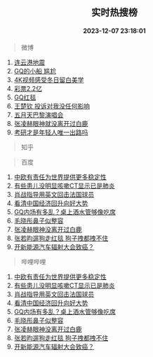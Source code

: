 <div align="center"><h2>实时热搜榜</h2><h4>2023-12-07 23:18:01</h4></div>

> 微博  

1. [连云港地震](https://s.weibo.com/weibo?q=%E8%BF%9E%E4%BA%91%E6%B8%AF%E5%9C%B0%E9%9C%87&t=31&band_rank=1&Refer=top)<br />
2. [GQ的小船 尴尬](https://s.weibo.com/weibo?q=GQ%E7%9A%84%E5%B0%8F%E8%88%B9%20%E5%B0%B4%E5%B0%AC&t=31&band_rank=2&Refer=top)<br />
3. [4K视频感受冬日留白美学](https://s.weibo.com/weibo?q=%234K%E8%A7%86%E9%A2%91%E6%84%9F%E5%8F%97%E5%86%AC%E6%97%A5%E7%95%99%E7%99%BD%E7%BE%8E%E5%AD%A6%23&t=31&band_rank=3&Refer=top)<br />
4. [彩票2.2亿](https://s.weibo.com/weibo?q=%23%E5%BD%A9%E7%A5%A82.2%E4%BA%BF%23&t=31&band_rank=4&Refer=top)<br />
5. [GQ红毯](https://s.weibo.com/weibo?q=GQ%E7%BA%A2%E6%AF%AF&t=31&band_rank=5&Refer=top)<br />
6. [王楚钦 投诉对我没任何影响](https://s.weibo.com/weibo?q=%E7%8E%8B%E6%A5%9A%E9%92%A6%20%E6%8A%95%E8%AF%89%E5%AF%B9%E6%88%91%E6%B2%A1%E4%BB%BB%E4%BD%95%E5%BD%B1%E5%93%8D&t=31&band_rank=6&Refer=top)<br />
7. [五月天巴黎演唱会](https://s.weibo.com/weibo?q=%23%E4%BA%94%E6%9C%88%E5%A4%A9%E5%B7%B4%E9%BB%8E%E6%BC%94%E5%94%B1%E4%BC%9A%23&t=31&band_rank=7&Refer=top)<br />
8. [张凌赫眼神就没离开过白鹿](https://s.weibo.com/weibo?q=%E5%BC%A0%E5%87%8C%E8%B5%AB%E7%9C%BC%E7%A5%9E%E5%B0%B1%E6%B2%A1%E7%A6%BB%E5%BC%80%E8%BF%87%E7%99%BD%E9%B9%BF&t=31&band_rank=8&Refer=top)<br />
9. [考研才是年轻人唯一出路吗](https://s.weibo.com/weibo?q=%23%E8%80%83%E7%A0%94%E6%89%8D%E6%98%AF%E5%B9%B4%E8%BD%BB%E4%BA%BA%E5%94%AF%E4%B8%80%E5%87%BA%E8%B7%AF%E5%90%97%23&t=31&band_rank=9&Refer=top)<br />

> 知乎  


> 百度  

1. [中欧有责任为世界提供更多稳定性](https://www.baidu.com/s?wd=%E4%B8%AD%E6%AC%A7%E6%9C%89%E8%B4%A3%E4%BB%BB%E4%B8%BA%E4%B8%96%E7%95%8C%E6%8F%90%E4%BE%9B%E6%9B%B4%E5%A4%9A%E7%A8%B3%E5%AE%9A%E6%80%A7&sa=fyb_news&rsv_dl=fyb_news)<br />
2. [有些患儿没明显咳嗽CT显示已是肺炎](https://www.baidu.com/s?wd=%E6%9C%89%E4%BA%9B%E6%82%A3%E5%84%BF%E6%B2%A1%E6%98%8E%E6%98%BE%E5%92%B3%E5%97%BDCT%E6%98%BE%E7%A4%BA%E5%B7%B2%E6%98%AF%E8%82%BA%E7%82%8E&sa=fyb_news&rsv_dl=fyb_news)<br />
3. [肖战指导用英文回击法国球员](https://www.baidu.com/s?wd=%E8%82%96%E6%88%98%E6%8C%87%E5%AF%BC%E7%94%A8%E8%8B%B1%E6%96%87%E5%9B%9E%E5%87%BB%E6%B3%95%E5%9B%BD%E7%90%83%E5%91%98&sa=fyb_news&rsv_dl=fyb_news)<br />
4. [看清中国经济回升向好大势](https://www.baidu.com/s?wd=%E7%9C%8B%E6%B8%85%E4%B8%AD%E5%9B%BD%E7%BB%8F%E6%B5%8E%E5%9B%9E%E5%8D%87%E5%90%91%E5%A5%BD%E5%A4%A7%E5%8A%BF&sa=fyb_news&rsv_dl=fyb_news)<br />
5. [GQ内场有多乱？桌上酒水管够像吃席](https://www.baidu.com/s?wd=GQ%E5%86%85%E5%9C%BA%E6%9C%89%E5%A4%9A%E4%B9%B1%EF%BC%9F%E6%A1%8C%E4%B8%8A%E9%85%92%E6%B0%B4%E7%AE%A1%E5%A4%9F%E5%83%8F%E5%90%83%E5%B8%AD&sa=fyb_news&rsv_dl=fyb_news)<br />
6. [毛晓彤鼻子似整容](https://www.baidu.com/s?wd=%E6%AF%9B%E6%99%93%E5%BD%A4%E9%BC%BB%E5%AD%90%E4%BC%BC%E6%95%B4%E5%AE%B9&sa=fyb_news&rsv_dl=fyb_news)<br />
7. [张凌赫眼神没离开过白鹿](https://www.baidu.com/s?wd=%E5%BC%A0%E5%87%8C%E8%B5%AB%E7%9C%BC%E7%A5%9E%E6%B2%A1%E7%A6%BB%E5%BC%80%E8%BF%87%E7%99%BD%E9%B9%BF&sa=fyb_news&rsv_dl=fyb_news)<br />
8. [张若昀遛狗走红毯 狗子拽都拽不住](https://www.baidu.com/s?wd=%E5%BC%A0%E8%8B%A5%E6%98%80%E9%81%9B%E7%8B%97%E8%B5%B0%E7%BA%A2%E6%AF%AF+%E7%8B%97%E5%AD%90%E6%8B%BD%E9%83%BD%E6%8B%BD%E4%B8%8D%E4%BD%8F&sa=fyb_news&rsv_dl=fyb_news)<br />
9. [开新能源汽车辐射大会致癌？](https://www.baidu.com/s?wd=%E5%BC%80%E6%96%B0%E8%83%BD%E6%BA%90%E6%B1%BD%E8%BD%A6%E8%BE%90%E5%B0%84%E5%A4%A7%E4%BC%9A%E8%87%B4%E7%99%8C%EF%BC%9F&sa=fyb_news&rsv_dl=fyb_news)<br />

> 哔哩哔哩  

1. [中欧有责任为世界提供更多稳定性](https://www.baidu.com/s?wd=%E4%B8%AD%E6%AC%A7%E6%9C%89%E8%B4%A3%E4%BB%BB%E4%B8%BA%E4%B8%96%E7%95%8C%E6%8F%90%E4%BE%9B%E6%9B%B4%E5%A4%9A%E7%A8%B3%E5%AE%9A%E6%80%A7&sa=fyb_news&rsv_dl=fyb_news)<br />
2. [有些患儿没明显咳嗽CT显示已是肺炎](https://www.baidu.com/s?wd=%E6%9C%89%E4%BA%9B%E6%82%A3%E5%84%BF%E6%B2%A1%E6%98%8E%E6%98%BE%E5%92%B3%E5%97%BDCT%E6%98%BE%E7%A4%BA%E5%B7%B2%E6%98%AF%E8%82%BA%E7%82%8E&sa=fyb_news&rsv_dl=fyb_news)<br />
3. [肖战指导用英文回击法国球员](https://www.baidu.com/s?wd=%E8%82%96%E6%88%98%E6%8C%87%E5%AF%BC%E7%94%A8%E8%8B%B1%E6%96%87%E5%9B%9E%E5%87%BB%E6%B3%95%E5%9B%BD%E7%90%83%E5%91%98&sa=fyb_news&rsv_dl=fyb_news)<br />
4. [看清中国经济回升向好大势](https://www.baidu.com/s?wd=%E7%9C%8B%E6%B8%85%E4%B8%AD%E5%9B%BD%E7%BB%8F%E6%B5%8E%E5%9B%9E%E5%8D%87%E5%90%91%E5%A5%BD%E5%A4%A7%E5%8A%BF&sa=fyb_news&rsv_dl=fyb_news)<br />
5. [GQ内场有多乱？桌上酒水管够像吃席](https://www.baidu.com/s?wd=GQ%E5%86%85%E5%9C%BA%E6%9C%89%E5%A4%9A%E4%B9%B1%EF%BC%9F%E6%A1%8C%E4%B8%8A%E9%85%92%E6%B0%B4%E7%AE%A1%E5%A4%9F%E5%83%8F%E5%90%83%E5%B8%AD&sa=fyb_news&rsv_dl=fyb_news)<br />
6. [毛晓彤鼻子似整容](https://www.baidu.com/s?wd=%E6%AF%9B%E6%99%93%E5%BD%A4%E9%BC%BB%E5%AD%90%E4%BC%BC%E6%95%B4%E5%AE%B9&sa=fyb_news&rsv_dl=fyb_news)<br />
7. [张凌赫眼神没离开过白鹿](https://www.baidu.com/s?wd=%E5%BC%A0%E5%87%8C%E8%B5%AB%E7%9C%BC%E7%A5%9E%E6%B2%A1%E7%A6%BB%E5%BC%80%E8%BF%87%E7%99%BD%E9%B9%BF&sa=fyb_news&rsv_dl=fyb_news)<br />
8. [张若昀遛狗走红毯 狗子拽都拽不住](https://www.baidu.com/s?wd=%E5%BC%A0%E8%8B%A5%E6%98%80%E9%81%9B%E7%8B%97%E8%B5%B0%E7%BA%A2%E6%AF%AF+%E7%8B%97%E5%AD%90%E6%8B%BD%E9%83%BD%E6%8B%BD%E4%B8%8D%E4%BD%8F&sa=fyb_news&rsv_dl=fyb_news)<br />
9. [开新能源汽车辐射大会致癌？](https://www.baidu.com/s?wd=%E5%BC%80%E6%96%B0%E8%83%BD%E6%BA%90%E6%B1%BD%E8%BD%A6%E8%BE%90%E5%B0%84%E5%A4%A7%E4%BC%9A%E8%87%B4%E7%99%8C%EF%BC%9F&sa=fyb_news&rsv_dl=fyb_news)<br />
